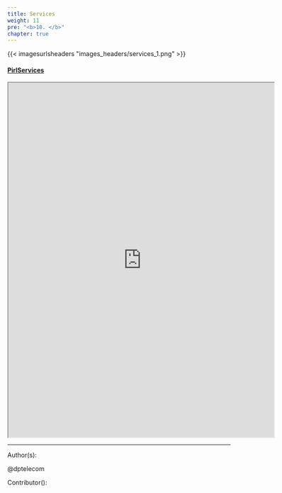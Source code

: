 ```yaml
---
title: Services
weight: 11
pre: "<b>10. </b>"
chapter: true
---
```


{{< imagesurlsheaders "images_headers/services_1.png"  >}}



#### [PirlServices](https://services.pirl.io "PirlServices")
<iframe width="600"
    height="800" src="https://services.pirl.io">
</iframe>







---
Author(s):

@dptelecom

Contributor():
